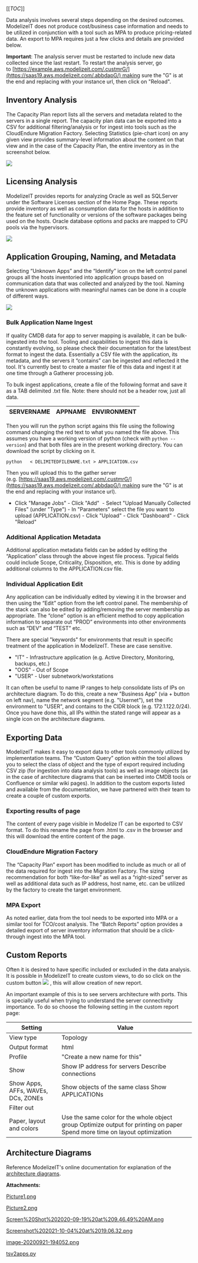   

[[_TOC_]]

Data analysis involves several steps depending on the desired outcomes. ModelizeIT does not produce cost/business case information and needs to be utilized in conjunction with a tool such as MPA to produce pricing-related data. An export to MPA requires just a few clicks and details are provided below.

**Important**: The analysis server must be restarted to include new data collected since the last restart. To restart the analysis server, go to [https://example.aws.modelizeit.com/.custmrG/](https://saas19.aws.modelizeit.com/.abbdapG/) making sure the "G" is at the end and replacing with your instance url, then click on "Reload".

  

Inventory Analysis
------------------

The Capacity Plan report lists all the servers and metadata related to the servers in a single report. The capacity plan data can be exported into a CSV for additional filtering/analysis or for ingest into tools such as the CloudEndure Migration Factory. Selecting Statistics (pie-chart icon) on any given view provides summary-level information about the content on that view and in the case of the Capacity Plan, the entire inventory as in the screenshot below.

 ![](/.attachments/DK-Portfolio/Screen%20Shot%202020-09-19%20at%209.46.49%20AM.png)

  

Licensing Analysis
------------------

ModelizeIT provides reports for analyzing Oracle as well as SQLServer under the Software Licenses section of the Home Page. These reports provide inventory as well as consumption data for the hosts in addition to the feature set of functionality or versions of the software packages being used on the hosts. Oracle database options and packs are mapped to CPU pools via the hypervisors.

 ![](/.attachments/DK-Portfolio/Picture1.png)

  

Application Grouping, Naming, and Metadata
------------------------------------------

Selecting “Unknown Apps” and the “Identify” icon on the left control panel groups all the hosts inventoried into application groups based on communication data that was collected and analyzed by the tool. Naming the unknown applications with meaningful names can be done in a couple of different ways.

 ![](/.attachments/DK-Portfolio/Picture2.png)

  

### Bulk Application Name Ingest

If quality CMDB data for app to server mapping is available, it can be bulk-ingested into the tool. Tooling and capabilities to ingest this data is constantly evolving, so please check their documentation for the latest/best format to ingest the data. Essentially a CSV file with the application, its metadata, and the servers it “contains” can be ingested and reflected it the tool. It's currently best to create a master file of this data and ingest it at one time through a Gatherer processing job.

To bulk ingest applications, create a file of the following format and save it as a TAB delimited .txt file. Note: there should not be a header row, just all data. 

| SERVERNAME | APPNAME |   ENVIRONMENT   |
| --- | --- | --- |

Then you will run the python script agains this file using the following command changing the red text to what you named the file above. This assumes you have a working version of python (check with `python --version`) and that both files are in the present working directory. You can download the script by clicking on it. 

`python   < DELIMITEDFILENAME.txt > APPLICATION.csv`

Then you will upload this to the gather server (e.g. [https://saas19.aws.modelizeit.com/.custmrG/](https://saas19.aws.modelizeit.com/.abbdapG/) making sure the "G" is at the end and replacing with your instance url). 

-  Click "Manage Jobs" -  Click "Add"  -  Select "Upload Manually Collected Files" (under "Type") -  In "Parameters" select the file you want to upload (APPLICATION.csv) -  Click "Upload" -  Click "Dashboard" -  Click "Reload"

### Additional Application Metadata

Additional application metadata fields can be added by editing the “Application” class through the above ingest file process. Typical fields could include Scope, Criticality, Disposition, etc. This is done by adding additional columns to the APPLICATION.csv file. 

### Individual Application Edit

Any application can be individually edited by viewing it in the browser and then using the “Edit” option from the left control panel. The membership of the stack can also be edited by adding/removing the server membership as appropriate. The “clone” option is an efficient method to copy application information to separate out “PROD” environments into other environments such as “DEV” and “TEST” etc.

There are special "keywords" for environments that result in specific treatment of the application in ModelizeIT. These are case sensitive. 

*   "IT" - Infrastructure application (e.g. Active Directory, Monitoring, backups, etc.)
*   "OOS" - Out of Scope
*   "USER" - User subnetwork/workstations

It can often be useful to name IP ranges to help consolidate lists of IPs on architecture diagram. To do this, create a new "Business App" (via + button on left nav), name the network segment (e.g. "Usernet"), set the environment to "USER", and contains to the CIDR block (e.g. 172.1.122.0/24). Once you have done this, all IPs within the stated range will appear as a single icon on the architecture diagrams. 

Exporting Data
--------------

ModelizeIT makes it easy to export data to other tools commonly utilized by implementation teams. The “Custom Query” option within the tool allows you to select the class of object and the type of export required including CSV zip (for ingestion into data analysis tools) as well as image objects (as in the case of architecture diagrams that can be inserted into CMDB tools or Confluence or similar wiki pages). In addition to the custom exports listed and available from the documentation, we have partnered with their team to create a couple of custom exports.

### Exporting results of page

The content of every page visible in Modelize IT can be exported to CSV format. To do this rename the page from .html to .csv in the browser and this will download the entire content of the page.

### CloudEndure Migration Factory

The “Capacity Plan” export has been modified to include as much or all of the data required for ingest into the Migration Factory. The sizing recommendation for both “like-for-like” as well as a “right-sized” server as well as additional data such as IP address, host name, etc. can be utilized by the factory to create the target environment.

### MPA Export

As noted earlier, data from the tool needs to be exported into MPA or a similar tool for TCO/cost analysis. The “Batch Reports” option provides a detailed export of server inventory information that should be a click-through ingest into the MPA tool.

  

Custom Reports
--------------

Often it is desired to have specific included or excluded in the data analysis. It is possible in ModelizeIT to create custom views, to do so click on the custom button
 ![](/.attachments/DK-Portfolio/Screenshot%202021-10-04%20at%2019.06.32.png)
, this will allow creation of new report.

An important example of this is to see servers architecture with ports. This is specially useful when trying to understand the server connectivity importance. To do so choose the following setting in the custom report page:

| Setting  | Value |
| --- | --- |
| View type | Topology |
| Output format | html |
| Profile | "Create a new name for this" |
| Show |   Show IP address for servers  Describe connections   |
| Show Apps, AFFs, WAVEs, DCs, ZONEs |   Show objects of the same class  Show APPLICATIONs   |
| Filter out | <None> |
| Paper, layout and colors |   Use the same color for the whole object group  Optimize output for printing on paper  Spend more time on layout optimization    |

  

Architecture Diagrams
---------------------

Reference ModelizeIT's online documentation for explanation of the [architecture diagrams](https://www.modelizeit.com/documentation/RejuvenApptor-Legend.html).

 **Attachments:** 


[Picture1.png](/.attachments/DK-Portfolio/Picture1.png)

[Picture2.png](/.attachments/DK-Portfolio/Picture2.png)

[Screen%20Shot%202020-09-19%20at%209.46.49%20AM.png](/.attachments/DK-Portfolio/Screen%20Shot%202020-09-19%20at%209.46.49%20AM.png)

[Screenshot%202021-10-04%20at%2019.06.32.png](/.attachments/DK-Portfolio/Screenshot%202021-10-04%20at%2019.06.32.png)

[image-20200921-194052.png](/.attachments/DK-Portfolio/image-20200921-194052.png)

[tsv2apps.py](/.attachments/DK-Portfolio/tsv2apps.py)

